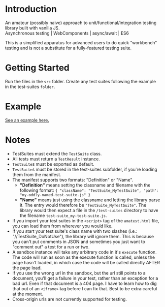 # Introduction 
An amateur (possibly naive) approach to unit/functional/integration testing library built with vanilla JS.  
Asynchronous testing | WebComponents | async/await | ES6

This is a simplified apparatus for advanced users to do quick "workbench" testing and is not a substitute for a fully-featured testing suite.

# Getting Started
Run the files in the `src` folder. Create any test suites following the example in the test-suites `folder`.

# Example
[See an example here.](https://the1076.github.io/amatest/testing)

# Notes
- TestSuites must extend the `TestSuite` class.
- All tests must return a `TestResult` instance.
- `TestSuite`s must be exported as default.
- `TestSuite`s must be stored in the test-suites subfolder, if you're loading them from the manifest.
- The manifest supports two formats: "Definition" or "Name".
  - **"Definition"** means setting the classname and filename with the following format: `{ "className": "TestSuite_MyTestSuite", "path": "my-oddly-named-test-suite.js" }`
  - **"Name"** means just using the classname and letting the library parse it. The entry would therefore be `"TestSuite_MyTestSuite"`. The library would then expect a file in the `/test-suites` directory to have the filename `test-suite_my-test-suite.js`.
- If you import your test suites in the `<script>` tag of the `amatest.html` file, you can load them from wherever you would like.
- If you start your test suite's class name with two slashes (i.e.: "//TestSuite_DoNotUse"), the library will ignore them. This is because you can't put comments in JSON and sometimes you just want to "comment out" a test for a run or two.
- A sandbox instance will take any arbitrary code in it's `execute` function. The code will run as soon as the execute function is called, unless the page hasn't loaded, in which case the code will be called directly AFTER the page load.
- If you use the wrong url in the sandbox, but the url still points to a document, you'll get a failure in your test, rather than an exception for a bad url. Even if that document is a 404 page. I have to learn how to dig that out of an `<iframe>` tag before I can fix that. Best to be extra careful at the moment.
- Cross-origin urls are not currently supported for testing.